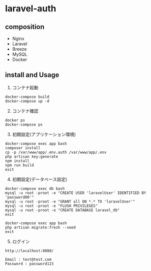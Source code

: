 # laravel-auth

## composition
- Nginx
- Laravel
- Breeze
- MySQL
- Docker

## install and Usage
1. コンテナ起動
```shell
docker-compose build
docker-compose up -d
```

2. コンテナ確認
```shell
docker ps
docker-compose ps
```

3. 初期設定(アプリケーション環境)
```shell
docker-compose exec app bash
composer install
cp -p /var/www/app/.env.auth /var/www/app/.env
php artisan key:generate
npm install
npm run build
exit
```

4. 初期設定(データベース設定)
```shell
docker-compose exec db bash
mysql -u root -proot -e "CREATE USER 'laravelUser' IDENTIFIED BY 'password00'"
mysql -u root -proot -e "GRANT all ON *.* TO 'laravelUser'"
mysql -u root -proot -e "FLUSH PRIVILEGES"
mysql -u root -proot -e "CREATE DATABASE laravel_db"
exit
```
```shell
docker-compose exec app bash
php artisan migrate:fresh --seed
exit
```

5. ログイン
```
http://localhost:8080/
```
```
Email : test@test.com
Password : password123
```